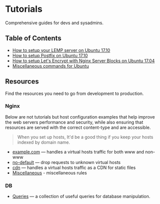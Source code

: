 # Tutorials

Comprehensive guides for devs and sysadmins.

## Table of Contents

* [How to setup your LEMP server on Ubuntu 17.10](do/lemp.md)
* [How to setup Postfix on Ubuntu 17.10](do/postfix.md)
* [How to setup Let's Encrypt with Nginx Server Blocks on Ubuntu 17.04](do/lets-encrypt.md)
* [Miscellaneous commands for Ubuntu](do/misc.md)

## Resources

Find the resources you need to go from development to production.

### Nginx

Below are not tutorials but host configuration examples that help improve the web servers
performance and security, while also ensuring that resources are served with the correct content-type and are accessible.

> When you set up hosts, It'd be a good thing if you keep your hosts indexed by domain name.

* [example.com](nginx/example.md) — handles a virtual hosts traffic for both www and non-www
* [no-default](nginx/no-default.md) — drop requests to unknown virtual hosts
* [cdn](nginx/cdn.md) — handles a virtual hosts traffic as a CDN for static files
* [Miscellaneous](nginx/misc.md) - miscellaneous rules

### DB

* [Queries](db/queries.md) — a collection of useful queries for database manipulation.
